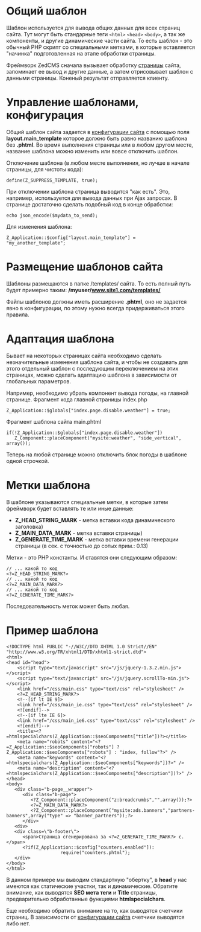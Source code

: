 # Общий шаблон #

Шаблон используется для вывода общих данных для всех страниц сайта. Тут могут быть стандарные теги `<html>` `<head>` `<body>`, а так же компоненты, и другие динамические части сайта. То есть шаблон - это обычный PHP скрипт со специальными метками, в которые вставляется "начинка" подготовленная на этапе обработки страницы.

Фреймворк ZedCMS сначала вызывает обработку [страницы](Pages.md) сайта, запоминает ее вывод и другие данные, а затем отрисовывает шаблон с данными страницы. Коненый результат отправляется клиенту.

# Управление шаблонами, конфигурация #
Общий шаблон сайта задается в [конфигурации сайта](SiteConfiguration.md) с помощью поля **layout.main\_template** которое должно быть равно названию шаблона без **.phtml**. Во время выполнения страницы или в любом другом месте, название шаблона можно изменить или вовсе отключить шаблон.

Отключение шаблона (в любом месте выполнения, но лучше в начале страницы, для чистоты кода):
```
define(Z_SUPPRESS_TEMPLATE, true);
```

При отключении шаблона страница выводится "как есть". Это, например, используется для вывода данных при Ajax запросах. В странице достаточно сделать подобный код в конце обработки:
```
echo json_encode($mydata_to_send);
```

Для изменения шаблона:
```
Z_Application::$config["layout.main_template"] = "my_another_template";
```

# Размещение шаблонов сайта #
Шаблоны размещаются в папке /templates/ сайта. То есть полный путь будет примерно таким: **/myuser/www.site1.com/templates/**

Файлы шаблонов должны иметь расширение **.phtml**, оно не задается явно в конфигурации, по этому нужно всегда придерживаться этого правила.

# Адаптация шаблона #
Бывает на некоторых страницах сайта необходимо сделать незначительные изменения шаблона сайта, и чтобы не создавать для этого отдельный шаблон с последующим переключением на этих страницах, можно сделать адаптацию шаблона в зависимости от глобальных параметров.

Например, необходимо убрать компонент вывода погоды, на главной странице.
Фрагмент кода главной страницы index.php
```
Z_Application::$globals["index.page.disable.weather"] = true;
```

Фрагмент шаблона сайта main.phtml
```
if(!Z_Application::$globals["index.page.disable.weather"])
   Z_Component::placeComponent("mysite:weather", "side_vertical", array());
```

Теперь на любой странице можно отключить блок погоды в шаблоне одной строчкой.

# Метки шаблона #
В шаблоне указываются специальные метки, в которые затем фреймворк будет вставлять те или иные данные:
  * **Z\_HEAD\_STRING\_MARK** - метка вставки кода динамического заголовка)
  * **Z\_MAIN\_DATA\_MARK** - метка вставки страницы)
  * **Z\_GENERATE\_TIME\_MARK** - метка вставки времени генерации страницы (в сек. с точностью до сотых прим.: 0.13)

Метки - это PHP константы. И ставятся они следующим образом:
```
// ... какой то код
<?=Z_HEAD_STRING_MARK?>
// ... какой то код
<?=Z_MAIN_DATA_MARK?>
// ... какой то код
<?=Z_GENERATE_TIME_MARK?>
```

Последовательность меток может быть любая.

# Пример шаблона #
```
<!DOCTYPE html PUBLIC "-//W3C//DTD XHTML 1.0 Strict//EN" "http://www.w3.org/TR/xhtml1/DTD/xhtml1-strict.dtd">
<html>
<head id="head">
    <script type="text/javascript" src="/js/jquery-1.3.2.min.js"></script>
    <script type="text/javascript" src="/js/jquery.scrollTo-min.js"></script>
    <link href="/css/main.css" type="text/css" rel="stylesheet" />
    <?=Z_HEAD_STRING_MARK?>
    <!--[if lt IE 9]>
    <link href="/css/main_ie.css" type="text/css" rel="stylesheet" />
    <![endif]-->
    <!--[if lte IE 6]>
    <link href="/css/main_ie6.css" type="text/css" rel="stylesheet" />
    <![endif]-->
    <title><?=htmlspecialchars(Z_Application::$seoComponents["title"])?></title>
    <meta name="robots" content="<?=Z_Application::$seoComponents["robots"] ? Z_Application::$seoComponents["robots"] : "index, follow"?>" />
    <meta name="keywords" content="<?=htmlspecialchars(Z_Application::$seoComponents["keywords"])?>" />
    <meta name="description" content="<?=htmlspecialchars(Z_Application::$seoComponents["description"])?>" />
</head>
<body>
   <div class="b-page__wrapper">
      <div class="b-page">
         <?Z_Component::placeComponent("z:breadcrumbs","",array());?>
         <?=Z_MAIN_DATA_MARK?>
         <?Z_Component::placeComponent("mysite:ads.banners","partners-banners",array("type" => "banner_partners"));?>
      </div>
   <div>
   <div class=\"b-footer\">
      <span>Страница сгенерирована за <?=Z_GENERATE_TIME_MARK?> с.</span>
      <?if(Z_Application::$config["counters.enabled"]):
                    require("counters.phtml");
   </div>
</body>
</html>
```

В данном примере мы выводим стандартную "обертку", в **head** у нас имеются как статические участки, так и динамические. Обратите внимание, как выводятся **SEO мета теги** и **Title** страницы, предварительно обработанные функциями **htmlspecialchars**.

Еще необходимо обратить внимание на то, как выводятся счетчики страниц. В зависимости от [конфигурации сайта](SiteConfiguration.md) счетчики выводятся либо нет.